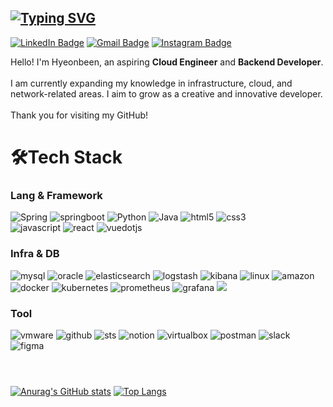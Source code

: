 [![Typing SVG](https://readme-typing-svg.demolab.com?font=Fira+Code&duration=3000&pause=200&color=1DC32D&multiline=true&repeat=false&width=435&lines=Hi;I'm+Been+:D)](https://git.io/typing-svg)
---
[![LinkedIn Badge](https://img.shields.io/badge/LinkedIn-0A66C2?style=flat-square&logo=LinkedIn&logoColor=white&link=https://www.linkedin.com/in/%ED%98%84%EB%B9%88-%EC%9D%B4-4a7106320/)](https://www.linkedin.com/in/%ED%98%84%EB%B9%88-%EC%9D%B4-4a7106320/)
[![Gmail Badge](https://img.shields.io/badge/Gmail-d14836?style=flat-square&logo=Gmail&logoColor=white&link=mailto:hyeonbeen980804@gmail.com)](mailto:hyeonbeen980804@gmail.com)
[![Instagram Badge](https://img.shields.io/badge/Instagram-E4405F?style=flat-square&logo=Instagram&logoColor=white&link=https://www.instagram.com/hy25n_bin)](https://www.instagram.com/hy25n_bin)

Hello! I'm Hyeonbeen, an aspiring **Cloud Engineer** and **Backend Developer**. 
<br>
<br>
I am currently expanding my knowledge in infrastructure, cloud, and network-related areas. I aim to grow as a creative and innovative developer.
<br>
<br>
Thank you for visiting my GitHub!

# 🛠️Tech Stack
### Lang & Framework
<div>
    <img alt="Spring" src ="https://img.shields.io/badge/Spring-6DB33F.svg?&style=for-the-badge&logo=Spring&logoColor=white"/>
    <img alt="springboot" src ="https://img.shields.io/badge/springboot-6DB33F.svg?&style=for-the-badge&logo=springboot&logoColor=white"/>
    <img alt="Python" src ="https://img.shields.io/badge/Python-3776AB.svg?&style=for-the-badge&logo=Python&logoColor=white"/>
    <img alt="Java" src ="https://img.shields.io/badge/Java-1E8CBE.svg?&style=for-the-badge&logo=Java&logoColor=white"/>
    <img alt="html5" src ="https://img.shields.io/badge/html5-E34F26.svg?&style=for-the-badge&logo=html5&logoColor=white"/>
    <img alt="css3" src ="https://img.shields.io/badge/css3-1572B6.svg?&style=for-the-badge&logo=css3&logoColor=white"/>
    <br>
    <img alt="javascript" src ="https://img.shields.io/badge/javascript-F7DF1E.svg?&style=for-the-badge&logo=javascript&logoColor=white"/>
    <img alt="react" src ="https://img.shields.io/badge/react-61DAFB.svg?&style=for-the-badge&logo=react&logoColor=white"/>
    <img alt="vuedotjs" src ="https://img.shields.io/badge/vue.js-4FC08D.svg?&style=for-the-badge&logo=vuedotjs&logoColor=white"/>
</div>

### Infra & DB
<div>
    <img alt="mysql" src ="https://img.shields.io/badge/mysql-4479A1.svg?&style=for-the-badge&logo=mysql&logoColor=white"/>
    <img alt="oracle" src ="https://img.shields.io/badge/oracle-F80000.svg?&style=for-the-badge&logo=oracle&logoColor=white"/>
    <img alt="elasticsearch" src ="https://img.shields.io/badge/elasticsearch-005571.svg?&style=for-the-badge&logo=elasticsearch&logoColor=white"/> 
    <img alt="logstash" src ="https://img.shields.io/badge/logstash-005571.svg?&style=for-the-badge&logo=logstash&logoColor=white"/> 
    <img alt="kibana" src ="https://img.shields.io/badge/kibana-005571.svg?&style=for-the-badge&logo=kibana&logoColor=white"/> 
    <img alt="linux" src ="https://img.shields.io/badge/linux-FCC624.svg?&style=for-the-badge&logo=linux&logoColor=white"/> 
    <img alt="amazon" src ="https://img.shields.io/badge/aws-FF9900.svg?&style=for-the-badge&logo=amazon&logoColor=white"/>
    <br>
    <img alt="docker" src ="https://img.shields.io/badge/docker-2496ED.svg?&style=for-the-badge&logo=docker&logoColor=white"/> 
    <img alt="kubernetes" src ="https://img.shields.io/badge/kubernetes-326CE5.svg?&style=for-the-badge&logo=kubernetes&logoColor=white"/>
    <img alt="prometheus" src ="https://img.shields.io/badge/prometheus-E6522C.svg?&style=for-the-badge&logo=prometheus&logoColor=white"/> 
    <img alt="grafana" src ="https://img.shields.io/badge/grafana-F46800.svg?&style=for-the-badge&logo=grafana&logoColor=white"/> 
    <img src="https://img.shields.io/badge/terraform-844FBA?style=for-the-badge&logo=terraform&logoColor=white">
</div>

### Tool
<div>
    <img alt="vmware" src="https://img.shields.io/badge/vmware-607078.svg?&style=for-the-badge&logo=vmware&logoColor=white"/> 
    <img alt="github" src ="https://img.shields.io/badge/github-181717.svg?&style=for-the-badge&logo=github&logoColor=white"/>
    <img alt="sts" src ="https://img.shields.io/badge/sts-6DB33F.svg?&style=for-the-badge&logo=spring&logoColor=white"/>
    <img alt="notion" src ="https://img.shields.io/badge/notion-000000.svg?&style=for-the-badge&logo=notion&logoColor=white"/>
    <img alt="virtualbox" src ="https://img.shields.io/badge/virtualbox-183A61.svg?&style=for-the-badge&logo=virtualbox&logoColor=white"/> 
    <img alt="postman" src ="https://img.shields.io/badge/postman-FF6C37.svg?&style=for-the-badge&logo=postman&logoColor=white"/> 
    <img alt="slack" src ="https://img.shields.io/badge/slack-4A154B.svg?&style=for-the-badge&logo=slack&logoColor=white"/> 
    <br>
    <img alt="figma" src ="https://img.shields.io/badge/figma-F24E1E.svg?&style=for-the-badge&logo=figma&logoColor=white"/>
</div>

<br>

# 
[![Anurag's GitHub stats](https://github-readme-stats.vercel.app/api?username=been980804)](https://github.com/anuraghazra/github-readme-stats)
[![Top Langs](https://github-readme-stats.vercel.app/api/top-langs/?username=been980804)](https://github.com/anuraghazra/github-readme-stats)


